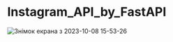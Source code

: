 # Instagram_API_by_FastAPI

![Знімок екрана з 2023-10-08 15-53-26](https://github.com/kostya-kononenko/Instagram_API_by_FastAPI/assets/107486491/23bf9621-b6d2-4df5-9d50-eb8280274a24)
